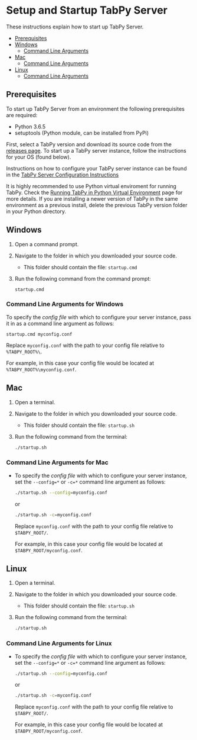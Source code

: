 # Setup and Startup TabPy Server

These instructions explain how to start up TabPy Server.

<!-- markdownlint-disable MD004 -->
<!-- toc -->

- [Prerequisites](#prerequisites)
- [Windows](#windows)
  * [Command Line Arguments](#command-line-arguments)
- [Mac](#mac)
  * [Command Line Arguments](#command-line-arguments-1)
- [Linux](#linux)
  * [Command Line Arguments](#command-line-arguments-2)

<!-- tocstop -->
<!-- markdownlint-enable MD004 -->

## Prerequisites

To start up TabPy Server from an environment the following prerequisites are required:

- Python 3.6.5
- setuptools (Python module, can be installed from PyPi)

First, select a TabPy version and download its source code from the
[releases page](https://github.com/tableau/TabPy/releases). To start up
a TabPy server instance, follow the instructions for your OS (found below).

Instructions on how to configure your TabPy server instance can be found in the
[TabPy Server Configuration Instructions](server-config.md)

It is highly recommended to use Python virtual enviroment for running TabPy.
Check the [Running TabPy in Python Virtual Environment](tabpy-virtualenv.md) page
for more details.
If you are installing a newer version of TabPy in the same environment as a
previous install, delete the previous TabPy version folder in your Python directory.

## Windows

1. Open a command prompt.
2. Navigate to the folder in which you downloaded your source code.
    - This folder should contain the file: ```startup.cmd```
3. Run the following command from the command prompt:

    ```batch
    startup.cmd
    ```

### Command Line Arguments for Windows

To specify the *config file* with which to configure your server instance, pass
it in as a command line argument as follows:

```batch
startup.cmd myconfig.conf
```

Replace `myconfig.conf` with the path to your config file relative to
`%TABPY_ROOT%\`.

For example, in this case your config file would be located at
`%TABPY_ROOT%\myconfig.conf`.

## Mac

1. Open a terminal.
2. Navigate to the folder in which you downloaded your source code.
    - This folder should contain the file: ```startup.sh```
3. Run the following command from the terminal:

    ```bash
    ./startup.sh
    ```

### Command Line Arguments for Mac

- To specify the *config file* with which to configure your server instance,
  set the ```--config=*``` or ```-c=*``` command line argument as follows:

    ```bash
    ./startup.sh --config=myconfig.conf
    ```

    or

    ```bash
    ./startup.sh -c=myconfig.conf
    ```

    Replace ```myconfig.conf``` with the path to your config file relative to
    ```$TABPY_ROOT/```.

    For example, in this case your config file would be located at
    ```$TABPY_ROOT/myconfig.conf```.

## Linux

1. Open a terminal.
2. Navigate to the folder in which you downloaded your source code.
    - This folder should contain the file: ```startup.sh```
3. Run the following command from the terminal:

    ```bash
    ./startup.sh
    ```

### Command Line Arguments for Linux

- To specify the *config file* with which to configure your server instance,
  set the ```--config=*``` or ```-c=*``` command line argument as follows:

    ```bash
    ./startup.sh --config=myconfig.conf
    ```

    or

    ```bash
    ./startup.sh -c=myconfig.conf
    ```

    Replace ```myconfig.conf``` with the path to your config file relative to
    ```$TABPY_ROOT/```.

    For example, in this case your config file would be located at
    ```$TABPY_ROOT/myconfig.conf```.
